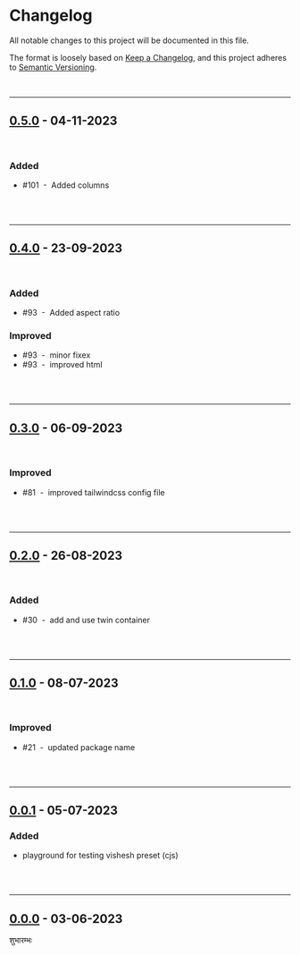 # Changelog

All notable changes to this project will be documented in this file.

The format is loosely based on [Keep a Changelog][changelog],
and this project adheres to [Semantic Versioning][semver].

<br>

---

## [0.5.0] - 04-11-2023

<br />

### Added

- #101 &nbsp;-&nbsp; Added columns

<br /><br />

---

## [0.4.0] - 23-09-2023

<br />

### Added

- #93 &nbsp;-&nbsp; Added aspect ratio

### Improved

- #93 &nbsp;-&nbsp; minor fixex
- #93 &nbsp;-&nbsp; improved html

<br /><br />

---

## [0.3.0] - 06-09-2023

<br>

### Improved

- #81 &nbsp;-&nbsp; improved tailwindcss config file

<br /><br />

---

## [0.2.0] - 26-08-2023

<br>

### Added

- #30 &nbsp;-&nbsp; add and use twin container

<br><br>

---

## [0.1.0] - 08-07-2023

<br>

### Improved

- #21 &nbsp;-&nbsp; updated package name

<br><br>

---

## [0.0.1] - 05-07-2023

### Added

- playground for testing vishesh preset (cjs)

<br><br>

---

## [0.0.0] - 03-06-2023

शुभारम्भः

[0.5.0]: https://github.com/mrjadeja/vishesh/commit/de281dd1...43dd2a53
[0.4.0]: https://github.com/mrjadeja/vishesh/commit/f709c3c1...de281dd1
[0.3.0]: https://github.com/mrjadeja/vishesh/commit/af778dea...f709c3c1
[0.2.0]: https://github.com/mrjadeja/vishesh/compare/b7f440a2...af778dea
[0.1.0]: https://github.com/mrjadeja/vishesh/compare/60e5816f...b7f440a2
[0.0.1]: https://github.com/mrjadeja/vishesh/compare/0be58e6a...60e5816f "Initial Setup"
[0.0.0]: https://github.com/mrjadeja/vishesh/commit/0be58e6a1c46e655452249712c55dbc8f496091f "Initial commit"
[changelog]: https://keepachangelog.com/en/1.0.0/ "Keep a changelog guide"
[semver]: https://semver.org/spec/v2.0.0.html "Semantic versioning"
